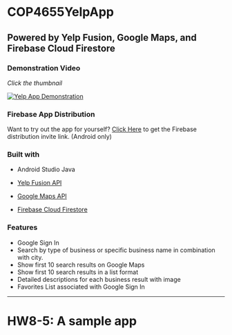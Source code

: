 # COP4655YelpApp
## Powered by Yelp Fusion, Google Maps, and Firebase Cloud Firestore

### Demonstration Video
*Click the thumbnail*

[![Yelp App Demonstration](https://i9.ytimg.com/vi/Ro4752zgOPA/mq3.jpg?sqp=COy0g_8F&rs=AOn4CLC36AIERKpXa_IjrwTJcZhIjMLj7Q)](https://youtu.be/Ro4752zgOPA)

### Firebase App Distribution
Want to try out the app for yourself? [Click Here](https://appdistribution.firebase.dev/i/38e54501806ab2ef "Firebase App Distribution Invite") to get the Firebase distribution invite link. (Android only)

### Built with
* Android Studio Java

* [Yelp Fusion API](https://www.yelp.com/developers/documentation/v3 "Yelp Fusion Documentation")

* [Google Maps API](https://developers.google.com/maps/documentation/android-sdk/start#get-key "Google Maps Documentation")

* [Firebase Cloud Firestore](https://firebase.google.com/docs/firestore "Cloud Firestore Documentation")

### Features

* Google Sign In
* Search by type of business or specific business name in combination with city.
* Show first 10 search results on Google Maps
* Show first 10 search results in a list format
* Detailed descriptions for each business result with image
* Favorites List associated with Google Sign In



---
# HW8-5: A sample app